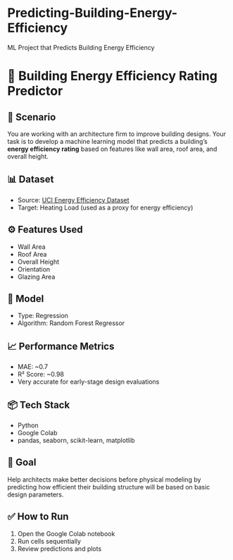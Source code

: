 # Predicting-Building-Energy-Efficiency
ML Project that Predicts Building Energy Efficiency
# 🏢 Building Energy Efficiency Rating Predictor

## 📘 Scenario
You are working with an architecture firm to improve building designs. Your task is to develop a machine learning model that predicts a building’s **energy efficiency rating** based on features like wall area, roof area, and overall height.

## 📊 Dataset
- Source: [UCI Energy Efficiency Dataset](https://archive.ics.uci.edu/ml/datasets/Energy+efficiency)
- Target: Heating Load (used as a proxy for energy efficiency)

## ⚙️ Features Used
- Wall Area
- Roof Area
- Overall Height
- Orientation
- Glazing Area

## 🤖 Model
- Type: Regression
- Algorithm: Random Forest Regressor

## 📈 Performance Metrics
- MAE: ~0.7
- R² Score: ~0.98
- Very accurate for early-stage design evaluations

## 📦 Tech Stack
- Python
- Google Colab
- pandas, seaborn, scikit-learn, matplotlib

## 🧠 Goal
Help architects make better decisions before physical modeling by predicting how efficient their building structure will be based on basic design parameters.

## ✅ How to Run
1. Open the Google Colab notebook
2. Run cells sequentially
3. Review predictions and plots
